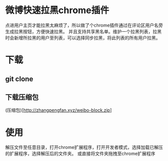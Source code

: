 # 微博快速拉黑chrome插件

点进用户主页才能拉黑太麻烦了，所以做了个chrome插件通过在评论区用户名旁生成拉黑按钮，方便快速拉黑。
并且支持共享黑名单。维护一个拉黑列表，拉黑时会新增所拉黑的用户至列表，可以选择同步拉黑，将此列表的所有用户拉黑。


# 下载   

## git clone


## 下载压缩包

(压缩包)[http://zhangpengfan.xyz/weibo-block.zip]      


 
# 使用

解压文件至任意目录，打开chrome扩展程序，打开开发者模式，选择加载已解压的扩展程序，选择解压后的文件夹。
或直接将文件夹拖拽至chrome扩展程序

